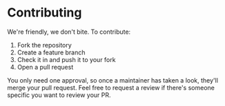 # Contributing

We're friendly, we don't bite.  To contribute:

1. Fork the repository
2. Create a feature branch
3. Check it in and push it to your fork
4. Open a pull request

You only need one approval, so once a maintainer has taken a look, they'll merge your pull request.  Feel free to request a review if there's someone specific you want to review your PR.
